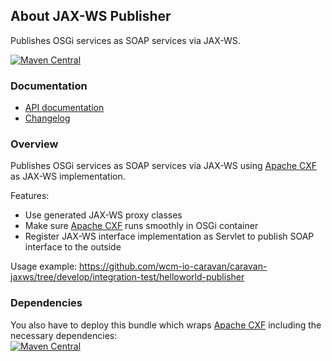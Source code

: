 ## About JAX-WS Publisher

Publishes OSGi services as SOAP services via JAX-WS.

[![Maven Central](https://maven-badges.herokuapp.com/maven-central/io.wcm.caravan/io.wcm.caravan.jaxws.publisher/badge.svg)](https://maven-badges.herokuapp.com/maven-central/io.wcm.caravan/io.wcm.caravan.jaxws.publisher)


### Documentation

* [API documentation][apidocs]
* [Changelog][changelog]


[apidocs]: apidocs/
[changelog]: changes-report.html


### Overview

Publishes OSGi services as SOAP services via JAX-WS using [Apache CXF][apache-cxf] as JAX-WS implementation.

Features:

- Use generated JAX-WS proxy classes
- Make sure [Apache CXF][apache-cxf] runs smoothly in OSGi container
- Register JAX-WS interface implementation as Servlet to publish SOAP interface to the outside

Usage example: https://github.com/wcm-io-caravan/caravan-jaxws/tree/develop/integration-test/helloworld-publisher


### Dependencies

You also have to deploy this bundle which wraps [Apache CXF][apache-cxf] including the necessary dependencies:<br/>
[![Maven Central](https://maven-badges.herokuapp.com/maven-central/io.wcm.osgi.wrapper/io.wcm.osgi.wrapper.cxf/badge.svg)](https://maven-badges.herokuapp.com/maven-central/io.wcm.osgi.wrapper/io.wcm.osgi.wrapper.cxf)


[apache-cxf]: http://cxf.apache.org/
